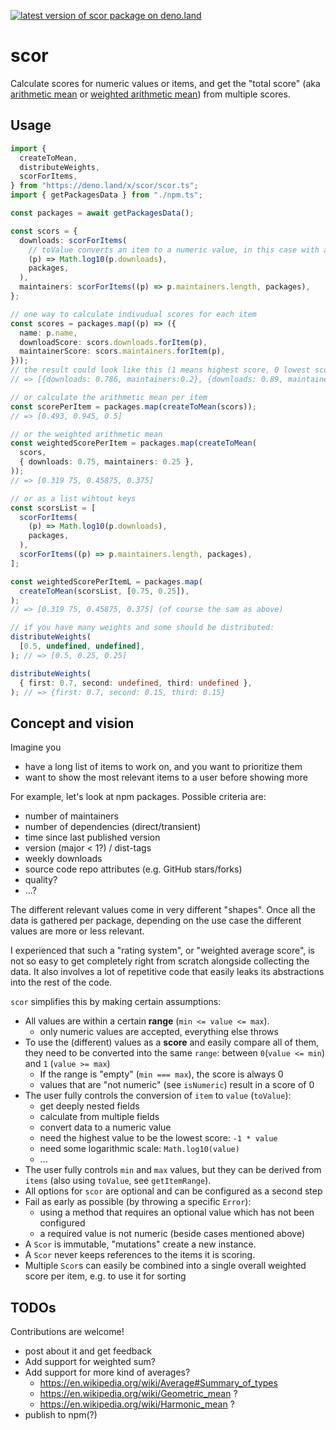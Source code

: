 [![latest version of scor package on deno.land](https://img.shields.io/github/v/tag/karfau/scor?label=deno.land/x/scor&sort=semver)](https://deno.land/x/scor)

# scor

Calculate scores for numeric values or items, and get the "total score" (aka
[arithmetic mean](https://en.wikipedia.org/wiki/Arithmetic_mean) or
[weighted arithmetic mean](https://en.wikipedia.org/wiki/Weighted_arithmetic_mean))
from multiple scores.


## Usage

```ts
import {
  createToMean,
  distributeWeights,
  scorForItems,
} from "https://deno.land/x/scor/scor.ts";
import { getPackagesData } from "./npm.ts";

const packages = await getPackagesData();

const scors = {
  downloads: scorForItems(
    // toValue converts an item to a numeric value, in this case with a log10 scale
    (p) => Math.log10(p.downloads),
    packages,
  ),
  maintainers: scorForItems((p) => p.maintainers.length, packages),
};

// one way to calculate indivudual scores for each item
const scores = packages.map((p) => ({
  name: p.name,
  downloadScore: scors.downloads.forItem(p),
  maintainerScore: scors.maintainers.forItem(p),
}));
// the result could look like this (1 means highest score, 0 lowest score):
// => [{downloads: 0.786, maintainers:0.2}, {downloads: 0.89, maintainers: 1}, {downloads:1, maintainers: 0}, ...]

// or calculate the arithmetic mean per item
const scorePerItem = packages.map(createToMean(scors));
// => [0.493, 0.945, 0.5]

// or the weighted arithmetic mean
const weightedScorePerItem = packages.map(createToMean(
  scors,
  { downloads: 0.75, maintainers: 0.25 },
));
// => [0.319 75, 0.45875, 0.375]

// or as a list wihtout keys
const scorsList = [
  scorForItems(
    (p) => Math.log10(p.downloads),
    packages,
  ),
  scorForItems((p) => p.maintainers.length, packages),
];

const weightedScorePerItemL = packages.map(
  createToMean(scorsList, [0.75, 0.25]),
);
// => [0.319 75, 0.45875, 0.375] (of course the sam as above)

// if you have many weights and some should be distributed:
distributeWeights(
  [0.5, undefined, undefined],
); // => [0.5, 0.25, 0.25]

distributeWeights(
  { first: 0.7, second: undefined, third: undefined },
); // => {first: 0.7, second: 0.15, third: 0.15}
```

## Concept and vision

Imagine you

- have a long list of items to work on, and you want to prioritize them
- want to show the most relevant items to a user before showing more

For example, let's look at npm packages. Possible criteria are:

- number of maintainers
- number of dependencies (direct/transient)
- time since last published version
- version (major < 1?) / dist-tags
- weekly downloads
- source code repo attributes (e.g. GitHub stars/forks)
- quality?
- ...?

The different relevant values come in very different "shapes". Once all the data
is gathered per package, depending on the use case the different values are more
or less relevant.

I experienced that such a "rating system", or "weighted average score", is not
so easy to get completely right from scratch alongside collecting the data. It
also involves a lot of repetitive code that easily leaks its abstractions into
the rest of the code.

`scor` simplifies this by making certain assumptions:

- All values are within a certain **range** (`min <= value <= max`).
  - only numeric values are accepted, everything else throws
- To use the (different) values as a **score** and easily compare all of them,
  they need to be converted into the same `range`: between `0`(`value <= min`)
  and `1` (`value >= max`)
  - If the range is "empty" (`min === max`), the score is always 0
  - values that are "not numeric" (see `isNumeric`) result in a score of 0
- The user fully controls the conversion of `item` to `value` (`toValue`):
  - get deeply nested fields
  - calculate from multiple fields
  - convert data to a numeric value
  - need the highest value to be the lowest score: `-1 * value`
  - need some logarithmic scale: `Math.log10(value)`
  - ...
- The user fully controls `min` and `max` values, but they can be derived from
  `items` (also using `toValue`, see `getItemRange`).
- All options for `scor` are optional and can be configured as a second step
- Fail as early as possible (by throwing a specific `Error`):
  - using a method that requires an optional value which has not been configured
  - a required value is not numeric (beside cases mentioned above)
- A `Scor` is immutable, "mutations" create a new instance.
- A `Scor` never keeps references to the items it is scoring.
- Multiple `Scor`s can easily be combined into a single overall weighted score
  per item, e.g. to use it for sorting
## TODOs

Contributions are welcome!

- post about it and get feedback
- Add support for weighted sum?
- Add support for more kind of averages?
  - https://en.wikipedia.org/wiki/Average#Summary_of_types
  - https://en.wikipedia.org/wiki/Geometric_mean ?
  - https://en.wikipedia.org/wiki/Harmonic_mean ?
- publish to npm(?)
